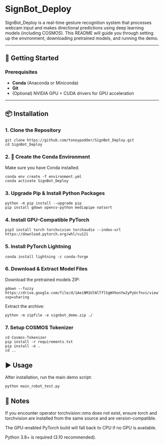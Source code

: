 # SignBot_Deploy

SignBot_Deploy is a real-time gesture recognition system that processes webcam input and makes directional predictions using deep learning models (including COSMOS). This README will guide you through setting up the environment, downloading pretrained models, and running the demo.

---

## 🚀 Getting Started

### Prerequisites

- **Conda** (Anaconda or Miniconda)
- **Git**
- (Optional) NVIDIA GPU + CUDA drivers for GPU acceleration

---

## 📦 Installation

### 1. Clone the Repository

```
git clone https://github.com/tonoypodder/SignBot_Deploy.git
cd SignBot_Deploy
```

### 2. 🐍 Create the Conda Environment
Make sure you have Conda installed.
```
conda env create -f environment.yml
conda activate SignBot_Deploy
```

### 3. Upgrade Pip & Install Python Packages
```
python -m pip install --upgrade pip
pip install gdown opencv-python mediapipe natsort
```

### 4. Install GPU-Compatible PyTorch
```
pip3 install torch torchvision torchaudio --index-url https://download.pytorch.org/whl/cu121
```

### 5. Install PyTorch Lightning
```
conda install lightning -c conda-forge
```

### 6. Download & Extract Model Files
Download the pretrained models ZIP:
```
gdown --fuzzy https://drive.google.com/file/d/1AeiNM1UlNlTfl5gWVhonYw2yPyUcfnvs/view?usp=sharing
```
Extract the archive:
```
python -m zipfile -e signbot_demo.zip ./
```

### 7. Setup COSMOS Tokenizer
```
cd Cosmos-Tokenizer
pip install -r requirements.txt
pip install -e .
cd ..
```

## ▶️ Usage
After installation, run the main demo script:
```
python main_robot_test.py
```

## 📝 Notes
If you encounter operator torchvision::nms does not exist, ensure torch and torchvision are installed from the same source and are version-compatible.

The GPU-enabled PyTorch build will fall back to CPU if no GPU is available.

Python 3.8+ is required (3.10 recommended).
